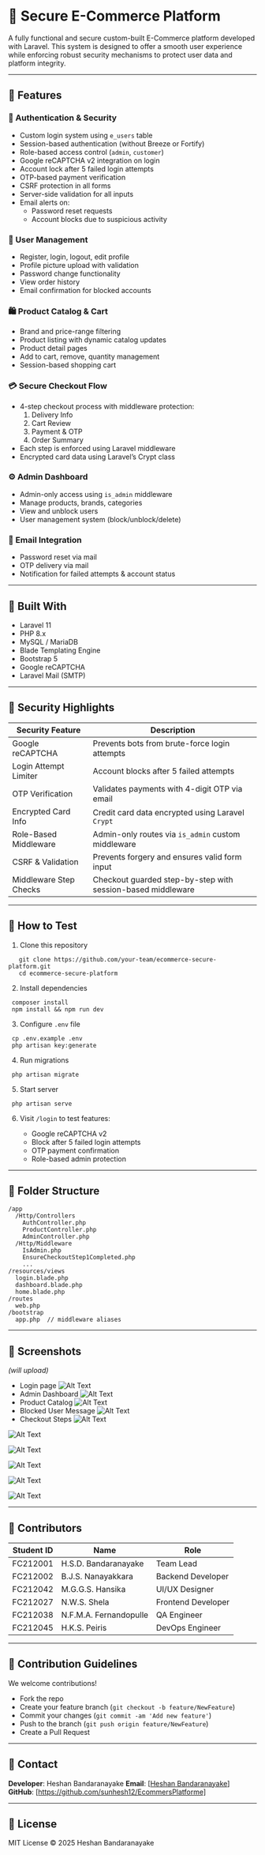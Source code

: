 # 🛒 Secure E-Commerce Platform

A fully functional and secure custom-built E-Commerce platform developed with Laravel. This system is designed to offer a smooth user experience while enforcing robust security mechanisms to protect user data and platform integrity.

---

## 🚀 Features

### 🔐 Authentication & Security

- Custom login system using `e_users` table
- Session-based authentication (without Breeze or Fortify)
- Role-based access control (`admin`, `customer`)
- Google reCAPTCHA v2 integration on login
- Account lock after 5 failed login attempts
- OTP-based payment verification
- CSRF protection in all forms
- Server-side validation for all inputs
- Email alerts on:
  - Password reset requests
  - Account blocks due to suspicious activity

### 👤 User Management

- Register, login, logout, edit profile
- Profile picture upload with validation
- Password change functionality
- View order history
- Email confirmation for blocked accounts

### 🛍️ Product Catalog & Cart

- Brand and price-range filtering
- Product listing with dynamic catalog updates
- Product detail pages
- Add to cart, remove, quantity management
- Session-based shopping cart

### 💳 Secure Checkout Flow

- 4-step checkout process with middleware protection:
  1. Delivery Info
  2. Cart Review
  3. Payment & OTP
  4. Order Summary
- Each step is enforced using Laravel middleware
- Encrypted card data using Laravel’s Crypt class

### ⚙️ Admin Dashboard

- Admin-only access using `is_admin` middleware
- Manage products, brands, categories
- View and unblock users
- User management system (block/unblock/delete)

### 💌 Email Integration

- Password reset via mail
- OTP delivery via mail
- Notification for failed attempts & account status

---

## 🧰 Built With

- Laravel 11
- PHP 8.x
- MySQL / MariaDB
- Blade Templating Engine
- Bootstrap 5
- Google reCAPTCHA
- Laravel Mail (SMTP)

---

## 🔐 Security Highlights

| Security Feature         | Description                                                  |
|--------------------------|--------------------------------------------------------------|
| Google reCAPTCHA         | Prevents bots from brute-force login attempts                |
| Login Attempt Limiter    | Account blocks after 5 failed attempts                       |
| OTP Verification         | Validates payments with 4-digit OTP via email               |
| Encrypted Card Info      | Credit card data encrypted using Laravel `Crypt`             |
| Role-Based Middleware    | Admin-only routes via `is_admin` custom middleware           |
| CSRF & Validation        | Prevents forgery and ensures valid form input                |
| Middleware Step Checks   | Checkout guarded step-by-step with session-based middleware  |

---

## 🧪 How to Test

1. Clone this repository  

```
   git clone https://github.com/your-team/ecommerce-secure-platform.git
   cd ecommerce-secure-platform
  ```

2. Install dependencies

  ```
   composer install
   npm install && npm run dev
  ```

3. Configure `.env` file

  ```
   cp .env.example .env
   php artisan key:generate
  ```

4. Run migrations

  ```
   php artisan migrate
  ```

5. Start server

  ```
   php artisan serve
  ```

6. Visit `/login` to test features:

   * Google reCAPTCHA v2
   * Block after 5 failed login attempts
   * OTP payment confirmation
   * Role-based admin protection

---

## 📂 Folder Structure

```plaintext
/app
  /Http/Controllers
    AuthController.php
    ProductController.php
    AdminController.php
  /Http/Middleware
    IsAdmin.php
    EnsureCheckoutStep1Completed.php
    ...
/resources/views
  login.blade.php
  dashboard.blade.php
  home.blade.php
/routes
  web.php
/bootstrap
  app.php  // middleware aliases
```

---

## 📸 Screenshots

*(will upload)*

* Login page
![Alt Text](RMI/login.png)
* Admin Dashboard
![Alt Text](RMI/adminDashboard.png)
* Product Catalog
![Alt Text](RMI/productCtalog.png)
* Blocked User Message
![Alt Text](RMI/bloackedUser.png)
* Checkout Steps
![Alt Text](RMI/cart%201.png)

![Alt Text](RMI/checkout%201.png)

![Alt Text](RMI/checkout%202.png)

![Alt Text](RMI/checkout%203.png)

![Alt Text](RMI/checkout%204.png)

![Alt Text](RMI/otp%20pass.png)


---

## 👥 Contributors

| Student ID | Name                      | Role             |
|------------|---------------------------|------------------|
| FC212001   | H.S.D. Bandaranayake      | Team Lead        |
| FC212002   | B.J.S. Nanayakkara        | Backend Developer|
| FC212042   | M.G.G.S. Hansika          | UI/UX Designer   |
| FC212027   | N.W.S. Shela              | Frontend Developer|
| FC212038   | N.F.M.A. Fernandopulle    | QA Engineer      |
| FC212045   | H.K.S. Peiris             | DevOps Engineer  |


---

## 🤝 Contribution Guidelines

We welcome contributions!

* Fork the repo
* Create your feature branch (`git checkout -b feature/NewFeature`)
* Commit your changes (`git commit -am 'Add new feature'`)
* Push to the branch (`git push origin feature/NewFeature`)
* Create a Pull Request

---

## 📧 Contact

**Developer**: Heshan Bandaranayake
**Email**: \[[Heshan Bandaranayake](hsdbandaranayake@gmail.com)]
**GitHub**: \[https://github.com/sunhesh12/EcommersPlatforme]


---

## 📄 License

MIT License © 2025 Heshan Bandaranayake

```
